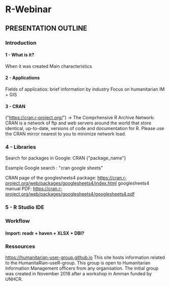 # R-Webinar


## PRESENTATION OUTLINE 
### Introduction
#### 1 - What is it?
When it was created
Main characteristics

#### 2 - Applications
Fields of applicatios: brief information by industry 
Focus on humanitarian IM + GIS

#### 3 - CRAN 
("https://cran.r-project.org/") -> The Comprhensive R Archive Network: CRAN is a network of ftp and web servers around the world that store identical, up-to-date, versions of code and documentation for R. Please use the CRAN mirror nearest to you to minimize network load. 

### 4 - Libraries 
Search for packages in Google: CRAN {"package_name"}

Example Google search : "cran google sheets"

CRAN page of the googlesheets4 package: https://cran.r-project.org/web/packages/googlesheets4/index.html
googlesheets4 manual PDF: https://cran.r-project.org/web/packages/googlesheets4/googlesheets4.pdf

### 5 - R Studio IDE

### Workflow
#### Import: readr + haven + XLSX + DBI?


### Ressources
https://humanitarian-user-group.github.io
This site hosts information related to the HumanitaRian-useR-group. This group is open to Humanitarian Information Management officers from any organisation. The initial group was created in November 2018 after a workshop in Amman funded by UNHCR.

